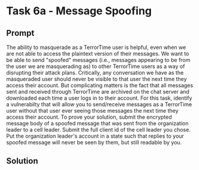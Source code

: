 # Task 6a - Message Spoofing

## Prompt

The ability to masquerade as a TerrorTime user is helpful, even when we are not able to access the plaintext version of their messages. We want to be able to send "spoofed" messages (i.e., messages appearing to be from the user we are masquerading as) to other TerrorTime users as a way of disrupting their attack plans. Critically, any conversation we have as the masqueraded user should never be visible to that user the next time they access their account. But complicating matters is the fact that all messages sent and received through TerrorTime are archived on the chat server and downloaded each time a user logs in to their account. For this task, identify a vulnerabilty that will allow you to send/receive messages as a TerrorTime user without that user ever seeing those messages the next time they access their account. To prove your solution, submit the encrypted message body of a spoofed message that was sent from the organization leader to a cell leader. Submit the full client id of the cell leader you chose. Put the organization leader's account in a state such that replies to your spoofed message will never be seen by them, but still readable by you.

## Solution

